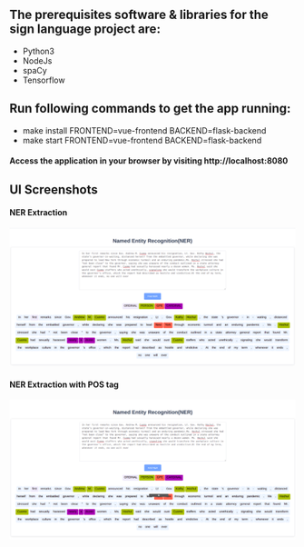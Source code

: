 ## The prerequisites software & libraries for the sign language project are:
+ Python3
+ NodeJs
+ spaCy
+ Tensorflow

## Run following commands to get the app running:
+ make install FRONTEND=vue-frontend BACKEND=flask-backend 
+ make start FRONTEND=vue-frontend BACKEND=flask-backend

#### Access the application in your browser by visiting http://localhost:8080

## UI Screenshots
#### NER Extraction
![alt text](https://github.com/gauravc95/Named-Entity-Recognition-NER-/blob/master/Screenshots/NER_Application_SS.png)
#### NER Extraction with POS tag
![alt text](https://github.com/gauravc95/Named-Entity-Recognition-NER-/blob/master/Screenshots/NER_Application_SS_2.png)

